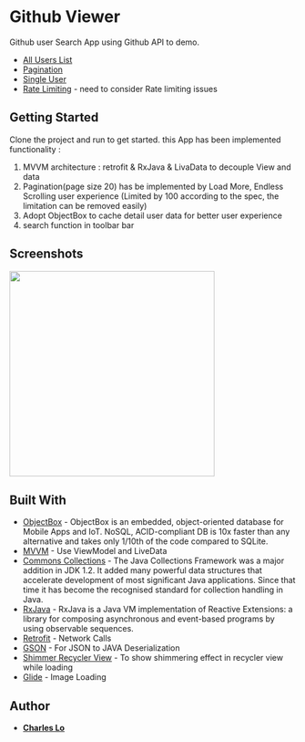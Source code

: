 # Github Viewer
Github user Search App using Github API to demo.
* [All Users List](https://developer.github.com/v3/users/#get-all-users)
* [Pagination](https://developer.github.com/v3/#link-header)
* [Single User](https://developer.github.com/v3/users/#get-a-single-user)
* [Rate Limiting](https://developer.github.com/v3/#basic-authentication) - need to consider Rate limiting issues 

## Getting Started

Clone the project and run to get started.
this App has been implemented functionality :
1. MVVM architecture : retrofit & RxJava & LivaData to decouple View and data
2. Pagination(page size 20) has be implemented by Load More, Endless Scrolling user experience (Limited by 100 according to the spec, the limitation can be removed easily)
3. Adopt ObjectBox to cache detail user data for better user experience
4. search function in toolbar bar

## Screenshots

<img src="https://github.com/charles-lo/GithubViewer/blob/dev/snaps/screenshots_banner.gif" width="360">

## Built With

* [ObjectBox](https://objectbox.io/mobile/) - ObjectBox is an embedded, object-oriented database for Mobile Apps and IoT.  NoSQL, ACID-compliant DB is 10x faster than any alternative and takes only 1/10th of the code compared to SQLite. 
* [MVVM](https://developer.android.com/topic/libraries/architecture) - Use ViewModel and LiveData
* [Commons Collections](http://commons.apache.org/proper/commons-collections/) - The Java Collections Framework was a major addition in JDK 1.2. It added many powerful data structures that accelerate development of most significant Java applications. Since that time it has become the recognised standard for collection handling in Java.
* [RxJava](https://github.com/ReactiveX/RxJava) - RxJava is a Java VM implementation of Reactive Extensions: a library for composing asynchronous and event-based programs by using observable sequences.
* [Retrofit](https://github.com/square/retrofit) - Network Calls
* [GSON](https://github.com/google/gson) - For JSON to JAVA Deserialization
* [Shimmer Recycler View](https://github.com/sharish/ShimmerRecyclerView) - To show shimmering effect in recycler view while loading
* [Glide](https://github.com/bumptech/glide) - Image Loading

## Author

* **[Charles Lo](https://www.linkedin.com/in/charles-lo-aa296712/)**
